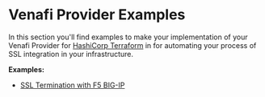 # Venafi Provider Examples

In this section you'll find examples to make your implementation of your Venafi Provider for [HashiCorp Terraform](https://terraform.io/) in for automating your process of SSL integration in your infrastructure.

**Examples:**

- [SSL Termination with F5 BIG-IP](./f5_bigip/README.md)